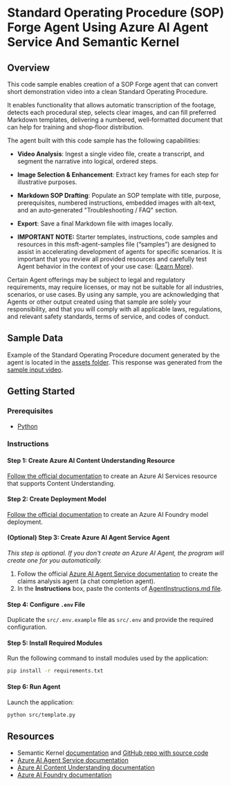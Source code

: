 # Standard Operating Procedure (SOP) Forge Agent Using Azure AI Agent Service And Semantic Kernel

## Overview 

This code sample enables creation of a SOP Forge agent that can convert short demonstration video into a clean Standard Operating Procedure. 

It enables functionality that allows automatic transcription of the footage, detects each procedural step, selects clear images, and can fill preferred Markdown templates, delivering a numbered, well‑formatted document that can help for training and shop‑floor distribution.

The agent built with this code sample has the following capabilities:

* **Video Analysis**: Ingest a single video file, create a transcript, and segment the narrative into logical, ordered steps. 
* **Image Selection & Enhancement**: Extract key frames for each step for illustrative purposes. 
* **Markdown SOP Drafting**: Populate an SOP template with title, purpose, prerequisites, numbered instructions, embedded images with alt‑text, and an auto‑generated "Troubleshooting / FAQ" section.
* **Export**: Save a final Markdown file with images locally.

* **IMPORTANT NOTE:** Starter templates, instructions, code samples and resources in this msft-agent-samples file (“samples”) are designed to assist in accelerating development of agents for specific scenarios. It is important that you review all provided resources and carefully test Agent behavior in the context of your use case: ([Learn More](https://learn.microsoft.com/en-us/legal/cognitive-services/agents/transparency-note?context=%2Fazure%2Fai-services%2Fagents%2Fcontext%2Fcontext)). 

Certain Agent offerings may be subject to legal and regulatory requirements, may require licenses, or may not be suitable for all industries, scenarios, or use cases. By using any sample, you are acknowledging that Agents or other output created using that sample are solely your responsibility, and that you will comply with all applicable laws, regulations, and relevant safety standards, terms of service, and codes of conduct.  

## Sample Data

Example of the Standard Operating Procedure document generated by the agent is located in the [assets folder](assets/output/sample/). This response was generated from the [sample input video](assets/input/VideoExample480p.mp4).

## Getting Started

### Prerequisites

* [Python](https://www.python.org/downloads/)

### Instructions

#### Step 1: Create Azure AI Content Understanding Resource

[Follow the official documentation](https://learn.microsoft.com/azure/ai-services/content-understanding/how-to/create-multi-service-resource) to create an Azure AI Services resource that supports Content Understanding.

#### Step 2: Create Deployment Model

[Follow the official documentation](https://learn.microsoft.com/azure/ai-foundry/quickstarts/get-started-playground#deploy-a-chat-model) to create an Azure AI Foundry model deployment.

#### (Optional) Step 3: Create Azure AI Agent Service Agent

*This step is optional. If you don't create an Azure AI Agent, the program will create one for you automatically.*

1. Follow the official [Azure AI Agent Service documentation](https://learn.microsoft.com/azure/ai-services/agents/quickstart?pivots=ai-foundry-portal) to create the claims analysis agent (a chat completion agent). 
2. In the **Instructions** box, paste the contents of [AgentInstructions.md file](assets/input/AgentInstructions.md).

#### Step 4: Configure `.env` File

Duplicate the `src/.env.example` file as `src/.env` and provide the required configuration.

#### Step 5: Install Required Modules

Run the following command to install modules used by the application:

```sh
pip install -r requirements.txt
```

#### Step 6: Run Agent

Launch the application:

```sh
python src/template.py
```

## Resources

- Semantic Kernel [documentation](https://learn.microsoft.com/semantic-kernel/overview/) and [GitHub repo with source code](https://github.com/microsoft/semantic-kernel)
- [Azure AI Agent Service documentation](https://learn.microsoft.com/azure/ai-services/agents/)
- [Azure AI Content Understanding documentation](https://learn.microsoft.com/azure/ai-services/content-understanding/)
- [Azure AI Foundry documentation](https://learn.microsoft.com/azure/ai-foundry/)
